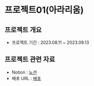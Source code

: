 # 프로젝트01(아라리움)

## 프로젝트 개요
- 프로젝트 기간 : 2023.08.11 ~ 2023.09.13

## 프로젝트 관련 자료
- Notion : [노션](https://www.notion.so/invite/dc4fed49f360a2bd5597e141f5f40ed0c8c0b3bd)
- 배포 URL : [배포](https://hamb20001013.github.io/ararium/)